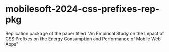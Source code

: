 # mobilesoft-2024-css-prefixes-rep-pkg
Replication package of the paper titled "An Empirical Study on the Impact of CSS Prefixes on the Energy Consumption and Performance of Mobile Web Apps"

